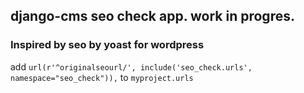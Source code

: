 ## django-cms seo check app. work in progres.
### Inspired by seo by yoast for wordpress

add ``url(r'^originalseourl/', include('seo_check.urls', namespace="seo_check")),`` to ``myproject.urls``
